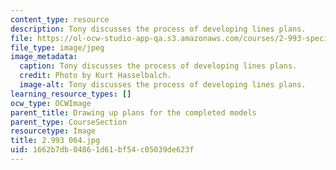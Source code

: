 ```yaml
---
content_type: resource
description: Tony discusses the process of developing lines plans.
file: https://ol-ocw-studio-app-qa.s3.amazonaws.com/courses/2-993-special-topics-in-mechanical-engineering-the-art-and-science-of-boat-design-january-iap-2007/1662b7db04861d61bf54c05039de623f_2993064.jpg
file_type: image/jpeg
image_metadata:
  caption: Tony discusses the process of developing lines plans.
  credit: Photo by Kurt Hasselbalch.
  image-alt: Tony discusses the process of developing lines plans.
learning_resource_types: []
ocw_type: OCWImage
parent_title: Drawing up plans for the completed models
parent_type: CourseSection
resourcetype: Image
title: 2.993 064.jpg
uid: 1662b7db-0486-1d61-bf54-c05039de623f
---
```

